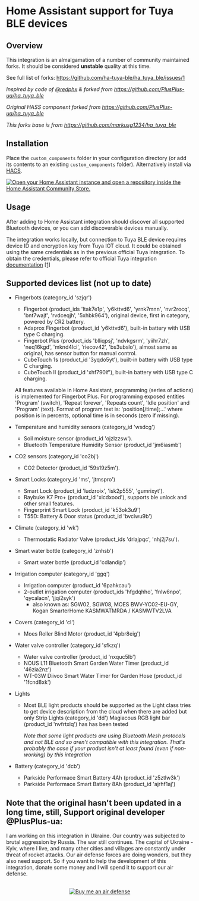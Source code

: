 # Home Assistant support for Tuya BLE devices

## Overview

This integration is an almalgamation of a number of community maintained forks. It should be considered **unstable** quality at this time.

See full list of forks:
https://github.com/ha-tuya-ble/ha_tuya_ble/issues/1


_Inspired by code of [@redphx](https://github.com/redphx/poc-tuya-ble-fingerbot) & forked from https://github.com/PlusPlus-ua/ha_tuya_ble_ 

_Original HASS component forked from https://github.com/PlusPlus-ua/ha_tuya_ble_

_This forks base is from https://github.com/markusg1234/ha_tuya_ble_


## Installation

Place the `custom_components` folder in your configuration directory (or add its contents to an existing `custom_components` folder). Alternatively install via [HACS](https://hacs.xyz/).

[![Open your Home Assistant instance and open a repository inside the Home Assistant Community Store.](https://my.home-assistant.io/badges/hacs_repository.svg)](https://my.home-assistant.io/redirect/hacs_repository/?owner=ha-tuya-ble&repository=ha_tuya_ble&category=integration)

## Usage

After adding to Home Assistant integration should discover all supported Bluetooth devices, or you can add discoverable devices manually.

The integration works locally, but connection to Tuya BLE device requires device ID and encryption key from Tuya IOT cloud. It could be obtained using the same credentials as in the previous official Tuya integration. To obtain the credentials, please refer to official Tuya integration [documentation](https://web.archive.org/web/20231228044831/https://www.home-assistant.io/integrations/tuya/) [[1]](https://github.com/home-assistant/home-assistant.io/blob/a4e6d4819f1db584cc66ba2082508d3978f83f7e/source/_integrations/tuya.markdown)

## Supported devices list (not up to date)

* Fingerbots (category_id 'szjqr')
  + Fingerbot (product_ids 'ltak7e1p', 'y6kttvd6', 'yrnk7mnn', 'nvr2rocq', 'bnt7wajf', 'rvdceqjh', '5xhbk964'), original device, first in category, powered by CR2 battery.
  + Adaprox Fingerbot (product_id 'y6kttvd6'), built-in battery with USB type C charging.
  + Fingerbot Plus (product_ids 'blliqpsj', 'ndvkgsrm', 'yiihr7zh', 'neq16kgd', 'mknd4lci', 'riecov42', 'bs3ubslo'), almost same as original, has sensor button for manual control.
  + CubeTouch 1s (product_id '3yqdo5yt'), built-in battery with USB type C charging.
  + CubeTouch II (product_id 'xhf790if'), built-in battery with USB type C charging.

  All features available in Home Assistant, programming (series of actions) is implemented for Fingerbot Plus.
  For programming exposed entities 'Program' (switch), 'Repeat forever', 'Repeats count', 'Idle position' and 'Program' (text). Format of program text is: 'position\[/time\];...' where position is in percents, optional time is in seconds (zero if missing).

* Temperature and humidity sensors (category_id 'wsdcg')
  + Soil moisture sensor (product_id 'ojzlzzsw').
  + Bluetooth Temperature Humidity Sensor (product_id 'jm6iasmb')

* CO2 sensors (category_id 'co2bj')
  + CO2 Detector (product_id '59s19z5m').

* Smart Locks (category_id 'ms', 'jtmspro')
  + Smart Lock (product_id 'ludzroix', 'isk2p555', 'gumrixyt').
  + Raybuke K7 Pro+ (product_id 'xicdxood'), supports ble unlock and other small features.
  + Fingerprint Smart Lock (product_id 'k53ok3u9')
  + T55D: Battery & Door status (product_id 'bvclwu9b')

* Climate (category_id 'wk')
  + Thermostatic Radiator Valve (product_ids 'drlajpqc', 'nhj2j7su').

* Smart water bottle (category_id 'znhsb')
  + Smart water bottle (product_id 'cdlandip')

* Irrigation computer (category_id 'ggq')
  + Irrigation computer (product_id '6pahkcau')
  + 2-outlet irrigation computer (product_ids 'hfgdqhho', 'fnlw6npo', 'qycalacn', 'jjqi2syk')
    - also known as: SGW02, SGW08, MOES BWV-YC02-EU-GY, Kogan SmarterHome KASMWATMRDA / KASMWTV2LVA


* Covers (category_id 'cl')
  + Moes Roller Blind Motor (product_id '4pbr8eig')

* Water valve controller (category_id 'sfkzq')
  + Water valve controller (product_id 'nxquc5lb')
  + NOUS L11 Bluetooth Smart Garden Water Timer (product_id '46zia2nz')
  + WT-03W Diivoo Smart Water Timer for Garden Hose (product_id '1fcnd8xk')
  
  
* Lights
  + Most BLE light products should be supported as the Light class tries to get device description from the cloud when there are added but only Strip Lights (category_id 'dd') Magiacous RGB light bar (product_id 'nvfrtxlq') has has been tested
    
    *Note that some light products are using Bluetooth Mesh protocols and not BLE and so aren't compatible with this integration. That's probably the case if your product isn't at least found (even if non-working) by this integration*


* Battery (category_id 'dcb')
  + Parkside Performace Smart Battery 4Ah (product_id 'z5ztlw3k')
  + Parkside Performace Smart Battery 8Ah (product_id 'ajrhf1aj')

## Note that the original hasn't been updated in a long time, still, Support original developer @PlusPlus-ua:

I am working on this integration in Ukraine. Our country was subjected to brutal aggression by Russia. The war still continues. The capital of Ukraine - Kyiv, where I live, and many other cities and villages are constantly under threat of rocket attacks. Our air defense forces are doing wonders, but they also need support. So if you want to help the development of this integration, donate some money and I will spend it to support our air defense.
<br><br>
<p align="center">
  <a href="https://www.buymeacoffee.com/3PaK6lXr4l"><img src="https://www.buymeacoffee.com/assets/img/custom_images/orange_img.png" alt="Buy me an air defense"></a>
</p>
